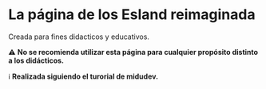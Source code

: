 # La página de los Esland reimaginada

Creada para fines didacticos y educativos.

⚠ **No se recomienda utilizar esta página para cualquier propósito distinto a los didácticos.**

ℹ️ **Realizada siguiendo el turorial de midudev.**